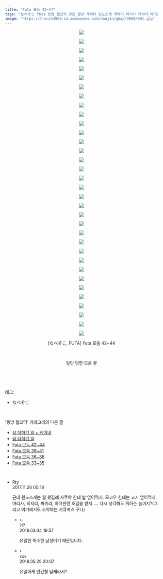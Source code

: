 ```yaml
---
title: "Futa 모듬 42~44"
tags: "なべぞこ futa 동방_웹코믹 장르_일상 캐릭터_린노스케 캐릭터_마리사 캐릭터_마미조 캐릭터_소악마 캐릭터_아큐 캐릭터_코스즈 캐릭터_코이시 캐릭터_코코로 캐릭터_파츄리 캐릭터_히지리"
image: "https://franch4569.s3.amazonaws.com/doujin/ghap/3969/001.jpg"
---
```

<div class="article">
<p style="text-align: center; clear: none; float: none;"><img src="{{ site.imgserver2 }}/ghap/3969/001.jpg"/></p>
<p style="text-align: center; clear: none; float: none;"><img src="{{ site.imgserver2 }}/ghap/3969/002.jpg"/></p>
<p style="text-align: center; clear: none; float: none;"><img src="{{ site.imgserver2 }}/ghap/3969/003.jpg"/></p>
<p style="text-align: center; clear: none; float: none;"><img src="{{ site.imgserver2 }}/ghap/3969/004.jpg"/></p>
<p style="text-align: center; clear: none; float: none;"><img src="{{ site.imgserver2 }}/ghap/3969/005.jpg"/></p>
<p style="text-align: center; clear: none; float: none;"><img src="{{ site.imgserver2 }}/ghap/3969/006.jpg"/></p>
<p style="text-align: center; clear: none; float: none;"><img src="{{ site.imgserver2 }}/ghap/3969/007.jpg"/></p>
<p style="text-align: center; clear: none; float: none;"><img src="{{ site.imgserver2 }}/ghap/3969/008.jpg"/></p>
<p style="text-align: center; clear: none; float: none;"><img src="{{ site.imgserver2 }}/ghap/3969/009.jpg"/></p>
<p style="text-align: center; clear: none; float: none;"><img src="{{ site.imgserver2 }}/ghap/3969/010.jpg"/></p>
<p style="text-align: center; clear: none; float: none;"><img src="{{ site.imgserver2 }}/ghap/3969/011.jpg"/></p>
<p style="text-align: center; clear: none; float: none;"><img src="{{ site.imgserver2 }}/ghap/3969/012.jpg"/></p>
<p style="text-align: center; clear: none; float: none;"><img src="{{ site.imgserver2 }}/ghap/3969/013.jpg"/></p>
<p style="text-align: center; clear: none; float: none;"><img src="{{ site.imgserver2 }}/ghap/3969/014.jpg"/></p>
<p style="text-align: center; clear: none; float: none;"><img src="{{ site.imgserver2 }}/ghap/3969/015.jpg"/></p>
<p style="text-align: center; clear: none; float: none;"><img src="{{ site.imgserver2 }}/ghap/3969/016.jpg"/></p>
<p style="text-align: center; clear: none; float: none;"><img src="{{ site.imgserver2 }}/ghap/3969/017.jpg"/></p>
<p style="text-align: center; clear: none; float: none;"><img src="{{ site.imgserver2 }}/ghap/3969/018.jpg"/></p>
<p style="text-align: center; clear: none; float: none;"><img src="{{ site.imgserver2 }}/ghap/3969/019.jpg"/></p>
<p style="text-align: center; clear: none; float: none;"><img src="{{ site.imgserver2 }}/ghap/3969/020.jpg"/></p>
<p style="text-align: center; clear: none; float: none;"><img src="{{ site.imgserver2 }}/ghap/3969/021.jpg"/></p>
<p style="text-align: center; clear: none; float: none;"><img src="{{ site.imgserver2 }}/ghap/3969/022.jpg"/></p>
<p style="text-align: center; clear: none; float: none;"><img src="{{ site.imgserver2 }}/ghap/3969/023.jpg"/></p>
<p style="text-align: center; clear: none; float: none;"><img src="{{ site.imgserver2 }}/ghap/3969/024.jpg"/></p>
<p style="text-align: center; clear: none; float: none;"><img src="{{ site.imgserver2 }}/ghap/3969/025.jpg"/></p>
<p style="text-align: center; clear: none; float: none;"><img src="{{ site.imgserver2 }}/ghap/3969/026.jpg"/></p>
<p style="text-align: center; clear: none; float: none;"><img src="{{ site.imgserver2 }}/ghap/3969/027.jpg"/></p>
<p style="text-align: center; clear: none; float: none;"><img src="{{ site.imgserver2 }}/ghap/3969/028.jpg"/></p>
<p style="text-align: center; clear: none; float: none;"><img src="{{ site.imgserver2 }}/ghap/3969/029.jpg"/></p>
<p style="text-align: center; clear: none; float: none;"><img src="{{ site.imgserver2 }}/ghap/3969/030.jpg"/></p>
<p style="text-align: center; clear: none; float: none;"><img src="{{ site.imgserver2 }}/ghap/3969/031.jpg"/></p>
<p style="text-align: center; clear: none; float: none;"><img src="{{ site.imgserver2 }}/ghap/3969/032.jpg"/></p>
<p style="text-align: center; clear: none; float: none;"><img src="{{ site.imgserver2 }}/ghap/3969/033.jpg"/></p>
<p style="text-align: center; clear: none; float: none;"><img src="{{ site.imgserver2 }}/ghap/3969/034.jpg"/></p>
<p style="text-align: center; clear: none; float: none;">[なべぞこ, FUTA] Futa 모듬 42~44</p>
<p style="text-align: center; clear: none; float: none;"><br/></p>
<p style="text-align: center; clear: none; float: none;">일단 단편 모음 끝</p>
<p><br/></p>
</div><br/>
<div class="tagTrail">
<p>태그: </p>
<ul>
<li>なべぞこ</li>
</ul>
</div><br/>
<div class="another">
<p>'동방 웹코믹' 카테고리의 다른 글</p>
<ul>
<li><a href="/ghap_3972">삼 더하기 일 + 케이네</a></li>
<li><a href="/ghap_3971">삼 더하기 일</a></li>
<li><a href="/ghap_3969">Futa 모듬 42~44</a></li>
<li><a href="/ghap_3968">Futa 모듬 39~41</a></li>
<li><a href="/ghap_3967">Futa 모듬 36~38</a></li>
<li><a href="/ghap_3966">Futa 모듬 33~35</a></li>
</ul>
</div><br/>
<div class="cb_module cb_fluid">
<div class="cb_wrt cb_profile">
<div class="comment">
<ul>
<li class="cb_thumb_off" id="comment15137486">
<div class="cb_comment_area">
<div class="cb_info_area">
<div class="cb_section">
<span class="cb_nick_name">Rty</span>
</div>
<div class="cb_section">
<span class="cb_date">2017.11.26 00:18 </span>
</div>
</div>
<div class="cb_dsc_comment">
<p class="cb_dsc">
											근데 린노스케는 뭘 했길래 사쿠야 한테 밥 얻어먹지, 모코우 한테는 고기 얻어먹지, 마리사, 히지리, 파츄리, 아큐한텐 호감을 받지..... 다시 생각해도 뭐하는 놈이지?(그리고 여기에서도 소악마는 서큐버스 구나)
										</p>
</div>
<ul>
<li class="cb_thumb_off" id="comment15212323">
<span class="cb_bu_subnode">ㄴ</span>
<div class="cb_comment_area">
<div class="cb_info_area">
<div class="cb_section">
<span class="cb_nick_name">?!?</span>
</div>
<div class="cb_section">
<span class="cb_date">2018.03.04 19:57 </span>
</div>
</div>
<div class="cb_dsc_comment">
<p class="cb_dsc">
																유일한 특수한 남성이기 때문입니다.
															</p>
</div>
</div>
</li>
<li class="cb_thumb_off" id="comment15261744">
<span class="cb_bu_subnode">ㄴ</span>
<div class="cb_comment_area">
<div class="cb_info_area">
<div class="cb_section">
<span class="cb_nick_name">xxx</span>
</div>
<div class="cb_section">
<span class="cb_date">2018.05.25 20:07 </span>
</div>
</div>
<div class="cb_dsc_comment">
<p class="cb_dsc">
																유일하게 인간형 남캐라서?
															</p>
</div>
</div>
</li>
</ul>
</div></li>
</ul>
</div>
</div><!-- commentList close -->
</div><br/>
